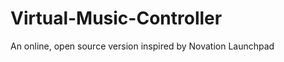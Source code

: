 Virtual-Music-Controller
========================

An online, open source version inspired by Novation Launchpad
